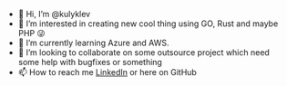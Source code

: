 - 👋 Hi, I’m @kulyklev
- 👀 I’m interested in creating new cool thing using GO, Rust and maybe PHP :stuck_out_tongue_winking_eye:
- 🌱 I’m currently learning Azure and AWS. 
- 💞️ I’m looking to collaborate on some outsource project which need some help with bugfixes or something
- 📫 How to reach me [LinkedIn](https://www.linkedin.com/in/lev-kulyk-974aa418a/) or here on GitHub

<!---
kulyklev/kulyklev is a ✨ special ✨ repository because its `README.md` (this file) appears on your GitHub profile.
You can click the Preview link to take a look at your changes.
--->
